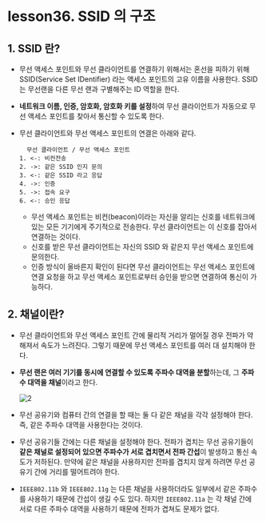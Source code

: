 # lesson36. SSID 의 구조

## 1. SSID 란?

- 무선 액세스 포인트와 무선 클라이언트를 연결하기 위해서는 혼선을 피하기 위해 SSID(Service Set IDentifier) 라는 액세스 포인트의 고유 이름을 사용한다. SSID 는 무선랜을 다른 무선 랜과 구별해주는 ID 역할을 한다.
- **네트워크 이름, 인증, 암호화, 암호화 키를 설정**하여 무선 클라이언트가 자동으로 무선 액세스 포인트를 찾아서 통신할 수 있도록 한다.
- 무선 클라이언트와 무선 액세스 포인트의 연결은 아래와 같다.

    ```
      무선 클라이언트 / 무선 액세스 포인트
    1. <-: 비컨전송
    2. ->: 같은 SSID 인지 문의
    3. <-: 같은 SSID 라고 응답
    4. ->: 인증
    5. ->: 접속 요구
    6. <-: 승인 응답
    ```

    - 무선 액세스 포인트는 비컨(beacon)이라는 자신을 알리는 신호를 네트워크에 있는 모든 기기에게 주기적으로 전송한다. 무선 클라이언트는 이 신호를 잡아서 연결하는 것이다.
    - 신호를 받은 무선 클라이언트는 자신의 SSID 와 같은지 무선 액세스 포인트에 문의한다.
    - 인증 방식이 올바른지 확인이 된다면 무선 클라이언트는 무선 액세스 포인트에 연결 요청을 하고 무선 액세스 포인트로부터 승인을 받으면 연결하여 통신이 가능하다.

## 2. 채널이란?

- 무선 클라이언트와 무선 액세스 포인트 간에 물리적 거리가 멀어질 경우 전파가 약해져서 속도가 느려진다. 그렇기 때문에 무선 액세스 포인트를 여러 대 설치해야 한다.
- **무선 랜은 여러 기기를 동시에 연결할 수 있도록 주파수 대역을 분할**하는데, 그 **주파수 대역을 채널**이라고 한다.

  ![2](https://github.com/choidoorim/TIL/assets/63203480/8c024a16-4396-4101-b28a-0b58ae81c2cb)

- 무선 공유기와 컴퓨터 간의 연결을 할 때는 둘 다 같은 채널을 각각 설정해야 한다. 즉, 같은 주파수 대역을 사용한다는 것이다.
- 무선 공유기들 간에는 다른 채널을 설정해야 한다. 전파가 겹치는 무선 공유기들이 **같은 채널로 설정되어 있으면 주파수가 서로 겹치면서 전파 간섭**이 발생하고 통신 속도가 저하된다. 만약에 같은 채널을 사용하지만 전파를 겹치지 않게 하려면 무선 공유기 간에 거리를 떨어트려야 한다.
- `IEEE802.11b` 와 `IEEE802.11g` 는 다른 채널을 사용하더라도 일부에서 같은 주파수를 사용하기 때문에 간섭이 생길 수도 있다. 하지만 `IEEE802.11a` 는 각 채널 간에 서로 다른 주파수 대역을 사용하기 때문에 전파가 겹쳐도 문제가 없다.
